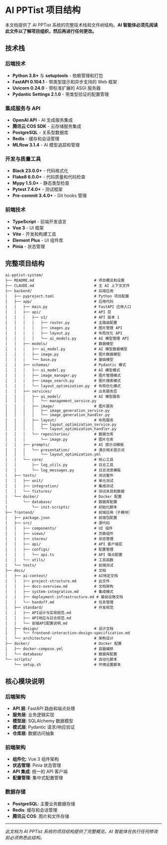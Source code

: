 # AI PPTist 项目结构

本文档提供了 AI PPTist 系统的完整技术栈和文件树结构。**AI 智能体必须先阅读此文件以了解项目组织，然后再进行任何更改。**

## 技术栈

### 后端技术
- **Python 3.8+** 与 **setuptools** - 依赖管理和打包
- **FastAPI 0.104.1** - 带类型提示和异步支持的 Web 框架
- **Uvicorn 0.24.0** - 带标准扩展的 ASGI 服务器
- **Pydantic Settings 2.1.0** - 带类型验证的配置管理

### 集成服务与 API
- **OpenAI API** - AI 生成服务集成
- **腾讯云 COS SDK** - 云存储服务集成
- **PostgreSQL** - 关系型数据库
- **Redis** - 缓存和会话管理
- **MLflow 3.1.4** - AI 模型追踪和管理

### 开发与质量工具
- **Black 23.0.0+** - 代码格式化
- **Flake8 6.0.0+** - 代码质量和代码检查
- **Mypy 1.5.0+** - 静态类型检查
- **Pytest 7.4.0+** - 测试框架
- **Pre-commit 3.4.0+** - Git hooks 管理

### 前端技术
- **TypeScript** - 前端开发语言
- **Vue 3** - UI 框架
- **Vite** - 开发和构建工具
- **Element Plus** - UI 组件库
- **Pinia** - 状态管理

## 完整项目结构

```
ai-pptist-system/
├── README.md                           # 项目概览和设置
├── CLAUDE.md                           # 主 AI 上下文文件
├── backend/                            # 后端应用
│   ├── pyproject.toml                  # Python 项目配置
│   ├── app/                            # 应用代码
│   │   ├── main.py                     # FastAPI 应用入口
│   │   ├── api/                        # API 层
│   │   │   ├── v1/                     # API 版本 1
│   │   │   │   ├── router.py           # 主路由配置
│   │   │   │   ├── images.py           # 图片管理 API
│   │   │   │   ├── layout.py           # 布局优化 API
│   │   │   │   └── ai_models.py        # AI 模型管理 API
│   │   ├── models/                     # 数据模型
│   │   │   ├── ai_model.py             # AI 模型数据模型
│   │   │   ├── image.py                # 图片数据模型
│   │   │   └── base.py                 # 基础模型
│   │   ├── schemas/                    # Pydantic 模式
│   │   │   ├── ai_model.py             # AI 模型模式
│   │   │   ├── image_manager.py        # 图片管理模式
│   │   │   ├── image_search.py         # 图片搜索模式
│   │   │   └── layout_optimization.py  # 布局优化模式
│   │   ├── services/                   # 业务服务层
│   │   │   ├── ai_model/               # AI 模型服务
│   │   │   │   └── management_service.py
│   │   │   ├── image/                  # 图片服务
│   │   │   │   ├── image_generation_service.py
│   │   │   │   └── image_generation_handler.py
│   │   │   ├── layout/                 # 布局服务
│   │   │   │   ├── layout_optimization_service.py
│   │   │   │   └── layout_optimization_handler.py
│   │   │   └── repositories/           # 数据仓库
│   │   │       └── image.py            # 图片仓库
│   │   ├── prompts/                    # AI 提示词模板
│   │   │   └── presentation/           # 演示相关提示词
│   │   │       └── layout_optimization.yml
│   │   └── core/                       # 核心工具
│   │       ├── log_utils.py            # 日志工具
│   │       └── log_messages.py         # 日志消息模板
│   ├── tests/                          # 测试套件
│   │   ├── unit/                       # 单元测试
│   │   ├── integration/                # 集成测试
│   │   └── fixtures/                   # 测试夹具和数据
│   └── docker/                         # Docker 配置
│       └── database/                   # 数据库配置
│           └── init-scripts/           # 初始化脚本
├── frontend/                           # 前端应用（子模块）
│   ├── package.json                    # 前端包配置
│   ├── src/                            # 源代码
│   │   ├── components/                 # UI 组件
│   │   ├── views/                      # 页面组件
│   │   ├── stores/                     # 状态管理
│   │   ├── api/                        # API 客户端层
│   │   ├── configs/                    # 配置管理
│   │   │   └── api.ts                  # API 端点配置
│   │   └── utils/                      # 工具函数
│   └── tests/                          # 前端测试
├── docs/                               # 文档
│   ├── ai-context/                     # AI特定文档
│   │   ├── project-structure.md        # 此文件
│   │   ├── docs-overview.md            # 文档架构
│   │   ├── system-integration.md       # 集成模式
│   │   ├── deployment-infrastructure.md # 基础设施文档
│   │   └── handoff.md                  # 任务管理
│   ├── standard/                       # 开发规范
│   │   ├── API设计与实现规范.md
│   │   ├── API响应与日志规范.md
│   │   └── 前端API配置说明.md
│   ├── design/                         # 设计文档
│   │   └── frontend-interaction-design-specification.md
│   └── architecture/                   # 架构设计
├── docker/                             # Docker 配置
│   ├── docker-compose.yml              # 容器编排
│   └── database/                       # 数据库配置
└── scripts/                            # 自动化脚本
    └── setup.sh                        # 环境设置脚本
```

## 核心模块说明

### 后端架构
- **API 层**: FastAPI 路由和端点处理
- **服务层**: 业务逻辑实现
- **模型层**: SQLAlchemy 数据模型
- **模式层**: Pydantic 请求/响应验证
- **仓库层**: 数据访问抽象

### 前端架构
- **组件化**: Vue 3 组件架构
- **状态管理**: Pinia 状态管理
- **API 集成**: 统一的 API 客户端
- **配置管理**: 集中式配置管理

### 数据存储
- **PostgreSQL**: 主要业务数据存储
- **Redis**: 缓存和会话管理
- **腾讯云 COS**: 图片和文件存储

---

*此文档为 AI PPTist 系统的项目结构提供了完整概览。AI 智能体在执行任何修改前必须熟悉此结构。*